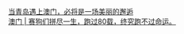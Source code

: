   
[当青岛遇上澳门，必将是一场美丽的邂逅](http://www.dianyue.me/archives/508/gewfjhk5mf98uhny/)  
[澳门 | 赛狗们拼尽一生，跑过80载，终究跑不过命运。](http://www.dianyue.me/archives/583/ls3jh1juxvowjt8d/)